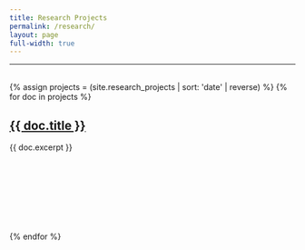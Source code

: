 ```yaml
---
title: Research Projects
permalink: /research/
layout: page
full-width: true
---
```


<hr color = "#bbb">
<br>
<div>
  {% assign projects = (site.research_projects | sort: 'date' | reverse)  %}
  {% for doc in projects %}
      <a href="{{ doc.url }}"><h2>{{ doc.title }}</h2></a>
      {{ doc.excerpt }}
      <div style = "margin-bottom:10em"></div>
  {% endfor %}
</div>
